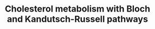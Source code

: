 ---
annotations:
- id: PW:0000454
  parent: classic metabolic pathway
  type: Pathway Ontology
  value: cholesterol biosynthetic pathway
- id: PW:0001304
  parent: classic metabolic pathway
  type: Pathway Ontology
  value: cholesterol metabolic pathway
- id: PW:0000959
  parent: signaling pathway
  type: Pathway Ontology
  value: lipid signaling pathway
authors:
- DeSl
- Eweitz
- Khanspers
communities:
- Lipids
- MetaKids
- ONTOX
description: New PW, homology converted
last-edited: 2023-01-18
ndex: 9a7fd629-8b6c-11eb-9e72-0ac135e8bacf
organisms:
- Homo sapiens
redirect_from:
- /index.php/Pathway:WP4718
- /instance/WP4718
- /instance/WP4718_r124755
revision: r124755
schema-jsonld:
- '@context': https://schema.org/
  '@id': https://wikipathways.github.io/pathways/WP4718.html
  '@type': Dataset
  creator:
    '@type': Organization
    name: WikiPathways
  description: New PW, homology converted
  keywords:
  - 14-demethyl-lanosterol
  - 24,25-dihydrolanosterol
  - 24,25-epoxycholesterol
  - 24S-hydroxycholesterol
  - 25-hydroxycholesterol
  - 27-hydroxycholesterol
  - 32-hydroxylanosterol
  - 4,4-dimethylcholest-8-enol
  - 4,4-dimethylcholesta-5,8,24-trienol
  - 4-alpha-methyl-cholest-8-enone
  - 4-alpha-methylcholest-8-enol
  - 4-methyl zymostenol
  - 4beta-hydroxycholesterol
  - 7-dehdrocholesterol
  - 7-dehydodesmosterol
  - 7-oxocholesterol
  - 7alpha-hydroxycholesterol
  - 9Z-palmitoleic acid
  - ABCA1
  - ABCG1
  - ACAT2
  - ACOT2
  - ACSL1
  - ACSL3
  - ACSL4
  - Acetoacetyl-CoA
  - Acetyl-CoA
  - Acyl-CoA
  - CE(16:1)
  - CE(18:1)
  - CH25H
  - CYP27A1
  - CYP46A1
  - CYP51A1
  - Cholestadienol
  - Cholestenone
  - Cholesterol
  - Cholesteryl esters (CE)
  - DHCR24
  - DHCR7
  - Desmosterol
  - Diepoxy-squalene
  - Dimethylallyl-PP
  - EBP
  - ELOVL2
  - ELOVL3
  - ELOVL4
  - ELOVL5
  - FADS1
  - FADS2
  - FASN
  - FDFT1
  - FDPS
  - FF-MAS
  - Farnesyl-PP
  - GGPS1
  - Geranyl-PP
  - HMG-CoA
  - HMGCR
  - HMGCS1
  - HMGCS2
  - HSD17B7
  - IDI1
  - Isopentenyl-PP
  - LBR
  - LSS
  - Lanosterol
  - Lathosterol
  - MSMO1
  - MVD
  - MVK
  - MYLIP
  - Mevalonate-5-P
  - Mevalonate-5-PP
  - Mevalonic acid
  - NR1H2
  - NR1H3
  - NSDHL
  - Oleic acid
  - PMVK
  - PreSqualene
  - SC5D
  - SCD
  - SOAT1
  - SOAT2
  - SQLE
  - SREBF1
  - SREBF2
  - Squalene
  - Squalene-2,3-epoxide
  - TM7SF2
  - Zymostenol
  - Zymosterol
  license: CC0
  name: Cholesterol metabolism with Bloch and Kandutsch-Russell pathways
seo: CreativeWork
title: Cholesterol metabolism with Bloch and Kandutsch-Russell pathways
wpid: WP4718
---